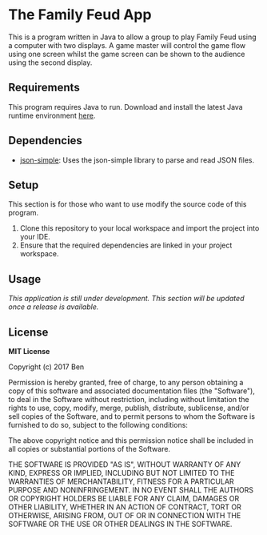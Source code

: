 # The Family Feud App
This is a program written in Java to allow a group to play Family Feud using a computer with two displays. 
A game master will control the game flow using one screen whilst the game screen can be shown to the audience using the second display.

## Requirements
This program requires Java to run. 
Download and install the latest Java runtime environment [here](https://java.com/download).

## Dependencies
* [json-simple](https://github.com/fangyidong/json-simple): Uses the json-simple library to parse and read JSON files.

## Setup
This section is for those who want to use modify the source code of this program.
1. Clone this repository to your local workspace and import the project into your IDE.
2. Ensure that the required dependencies are linked in your project workspace.

## Usage
*This application is still under development.*
*This section will be updated once a release is available.*

## License
**MIT License**

Copyright (c) 2017 Ben

Permission is hereby granted, free of charge, to any person obtaining a copy
of this software and associated documentation files (the "Software"), to deal
in the Software without restriction, including without limitation the rights
to use, copy, modify, merge, publish, distribute, sublicense, and/or sell
copies of the Software, and to permit persons to whom the Software is
furnished to do so, subject to the following conditions:

The above copyright notice and this permission notice shall be included in all
copies or substantial portions of the Software.

THE SOFTWARE IS PROVIDED "AS IS", WITHOUT WARRANTY OF ANY KIND, EXPRESS OR
IMPLIED, INCLUDING BUT NOT LIMITED TO THE WARRANTIES OF MERCHANTABILITY,
FITNESS FOR A PARTICULAR PURPOSE AND NONINFRINGEMENT. IN NO EVENT SHALL THE
AUTHORS OR COPYRIGHT HOLDERS BE LIABLE FOR ANY CLAIM, DAMAGES OR OTHER
LIABILITY, WHETHER IN AN ACTION OF CONTRACT, TORT OR OTHERWISE, ARISING FROM,
OUT OF OR IN CONNECTION WITH THE SOFTWARE OR THE USE OR OTHER DEALINGS IN THE
SOFTWARE.
